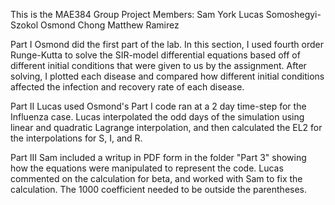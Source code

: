 This is the MAE384 Group Project
Members:
Sam York
Lucas Somoshegyi-Szokol
Osmond Chong
Matthew Ramirez


Part I
Osmond did the first part of the lab. In this section, I used fourth order Runge-Kutta to solve the SIR-model differential equations based off of different initial conditions that were given to us by the assignment. After solving, I plotted each disease and compared how different initial conditions affected the infection and recovery rate of each disease. 

Part II
Lucas used Osmond's Part I code ran at a 2 day time-step for the Influenza case. Lucas interpolated the odd days of the simulation using linear and quadratic Lagrange interpolation, and then calculated the EL2 for 
the interpolations for S, I, and R. 

Part III
Sam included a writup in PDF form in the folder "Part 3" showing how the equations were manipulated to represent the code.
Lucas commented on the calculation for beta, and worked with Sam to fix the calculation. The 1000 coefficient needed to be outside the parentheses.
